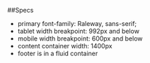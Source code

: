 ##Specs

- primary font-family: Raleway, sans-serif;
- tablet width breakpoint: 992px and below
- mobile width breakpoint: 600px and below
- content container width: 1400px
- footer is in a fluid container